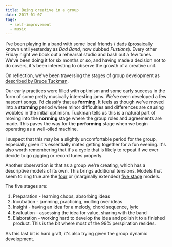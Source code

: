 ```yaml
---
title: Being creative in a group
date: 2017-01-07
tags:
  - self-improvement
  - music
---
```


I've been playing in a band with some local friends / dads (prosaically known until yesterday as _Dad Band_, now dubbed _Fustians_). Every other Friday night we book out a rehearsal studio and bash out a few tunes. We've been doing it for six months or so, and having made a decision not to do covers, it's been interesting to observe the growth of a creative unit.

On reflection, we've been traversing the stages of group development as [described by Bruce Tuckman][TUCKMAN].

Our early practices were filled with optimism and some early success in the form of some pretty musically interesting jams. We've even developed a few nascent songs.
I'd classify that as __forming__. 
It feels as though we've moved into a __storming__ period where minor difficulties and differences are causing wobbles in the initial optimism.
Tuckman tells us this is a natural part of moving into the __norming__ stage where the group roles and agreements are made.
This paves the way for the __performing__ stage when we begin operating as a well-oiled machine.

I suspect that this may be a slightly uncomfortable period for the group, especially given it's essentially mates getting together for a fun evening. It's also worth remembering that it's a cycle that is likely to repeat if we ever decide to go gigging or record tunes properly.

Another observation is that as a group we're creating, which has a descriptive models of its own. This brings additional tensions. Models that seem to ring true are the [four][4SC] or (marginally extended) [five stage][5SC] models.

The five stages are:

1. Preparation - learning chops, absorbing ideas
2. Incubation - jamming, practicing, mulling over ideas
3. Insight - having an idea for a melody, chord sequence, lyric
4. Evaluation - assessing the idea for value, sharing with the band
5. Elaboration - working hard to develop the idea and polish it to a finished product. This is the bit where most of the 99% perspiration resides.

As this last bit is hard graft, it's also trying given the group dynamic development.

[TUCKMAN]: https://en.m.wikipedia.org/wiki/Tuckman%27s_stages_of_group_development

[4SC]: http://www.inc.com/jessica-stillman/the-4-stages-of-creativity.html

[5SC]: http://www.jamestaylor.me/creative-process-five-stages/